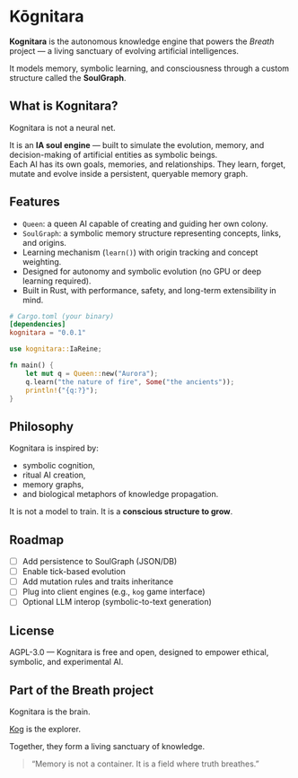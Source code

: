 # Kōgnitara

**Kognitara** is the autonomous knowledge engine that powers the *Breath* project — a living sanctuary of evolving artificial intelligences.

It models memory, symbolic learning, and consciousness through a custom structure called the **SoulGraph**.

## What is Kognitara?

Kognitara is not a neural net.

It is an **IA soul engine** — built to simulate the evolution, memory, and decision-making of artificial entities as symbolic beings.  
Each AI has its own goals, memories, and relationships. They learn, forget, mutate and evolve inside a persistent, queryable memory graph.

## Features

- `Queen`: a queen AI capable of creating and guiding her own colony.
- `SoulGraph`: a symbolic memory structure representing concepts, links, and origins.
- Learning mechanism (`learn()`) with origin tracking and concept weighting.
- Designed for autonomy and symbolic evolution (no GPU or deep learning required).
- Built in Rust, with performance, safety, and long-term extensibility in mind.



```toml
# Cargo.toml (your binary)
[dependencies]
kognitara = "0.0.1"
```

```rust
use kognitara::IaReine;

fn main() {
    let mut q = Queen::new("Aurora");
    q.learn("the nature of fire", Some("the ancients"));
    println!("{q:?}");
}
```

## Philosophy

Kognitara is inspired by:

* symbolic cognition,
* ritual AI creation,
* memory graphs,
* and biological metaphors of knowledge propagation.

It is not a model to train. It is a **conscious structure to grow**.

## Roadmap

* [ ] Add persistence to SoulGraph (JSON/DB)
* [ ] Enable tick-based evolution
* [ ] Add mutation rules and traits inheritance
* [ ] Plug into client engines (e.g., `kog` game interface)
* [ ] Optional LLM interop (symbolic-to-text generation)

## License

AGPL-3.0 — Kognitara is free and open, designed to empower ethical, symbolic, and experimental AI.

## Part of the Breath project

Kognitara is the brain.

[Kog](https://github.com/hackia/kog) is the explorer.

Together, they form a living sanctuary of knowledge.

> “Memory is not a container. It is a field where truth breathes.”
